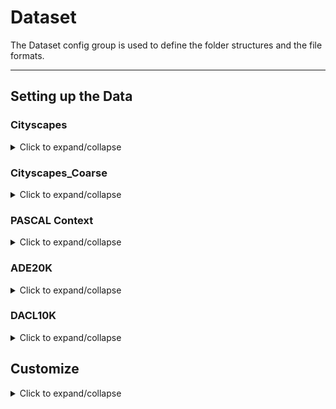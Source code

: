 # Dataset

The Dataset config group is used to define the folder structures and the file formats.

---
## Setting up the Data

### Cityscapes

<details><summary>Click to expand/collapse</summary>
<p>

Download the Cityscapes dataset from [here](https://www.cityscapes-dataset.com/downloads/).
You have to create an account and afterward download: *leftImg8bit_trainvaltest.zip* (11GB)  and 
*gtFine_trainvaltest.zip* (241MB).
Unzip them and put them into a folder, the structure of the folder should now look like this:

````
cityscapes
    ├── leftImg8bit_trainvaltest
    │   └── leftImg8bit
    │       ├── train
    │       │   ├── aachen
    │       │   └── ...  
    │       └── val
    │           ├── frankfurt
    │           └── ...  
    └── gtFine_trainvaltest
        └── gtFine
            ├── test
            │   └── ...
            ├── train
            │   └── ...        
            └── val
                └── ...

````

The cityscapes dataset contains 34 classes by default but only 19 of them are used in practices.
To avoid doing this conversion at each training step, it is done in a preprocessing step.
To do this preprocessing run the following code with adjusting the data_path to the location which
contains the *leftImg8bit_trainvaltest* and *gtFine_trainvaltest* folders.
This will create a new mask for each data sample with the converted class labeling which will be
merged into the folder/data structure of the cityscapes dataset.

````
python src/data_processing/process_cityscapes.py --data_path="/home/.../Datasets/cityscapes"
````

After downloading and setting up the data, the last step is to adjust the path in the configuration.
Open the file of the environment you are using (by default *config/environment/local.yaml*) and
adopt the cityscapes path to the location of the folder where your *gtFine_trainvaltest* and 
*leftImg8bit_trainvaltest* are.
For this example this would look like this:

````yaml
config/environment/local.yaml
  ─────────────────────────────
...
paths:
  cityscapes: /home/.../Datasets/cityscapes
````

</p>
</details>

### Cityscapes_Coarse

<details><summary>Click to expand/collapse</summary>
<p>

The cityscapes dataset provides 20k additional coarse labeled images.
This is an extension to cityscapes rather than a separate dataset, so [cityscapes](#cityscapes)
should be set up first.
Download the cityscapes_coarse dataset
from [here](https://www.cityscapes-dataset.com/downloads/) (*leftImg8bit_trainextra.zip (44GB)*
and *gtCoarse.zip (1.3GB)*) and unzip them into the same folder as your cityscapes data.
You then should end up with this:

````
cityscapes
    ├── leftImg8bit_trainvaltest
    │   └── leftImg8bit
    │       └── ...
    ├── gtFine_trainvaltest
    │   └── gtFine
    │       └── ...
    ├── leftImg8bit_trainextra
    │   └── leftImg8bit
    │       └── ...
    └── gtCoarse
        └── gtCoarse
            └── ...
````

Afterward process the cityscapes_coarse dataset in the same way as it was done for cityscapes by:

````shell
python src/data_processing/process_cityscapes_coarse.py --data_path="home/.../Datasets/cityscapes"
````

</p>
</details>

### PASCAL Context

<details><summary>Click to expand/collapse</summary>
<p>

Click [here](https://cs.stanford.edu/~roozbeh/pascal-context/trainval.tar.gz) for directly
downloading the labels or do it manually by downloading the file *trainval.tar.gz (30.7 MB file)*
from [PASCAL-Context](https://cs.stanford.edu/~roozbeh/pascal-context/#download).
Click [here](http://host.robots.ox.ac.uk/pascal/VOC/voc2010/VOCtrainval_03-May-2010.tar) for
directly downloading the images or do it manually by downloading the file 
*training/validation data (1.3GB tar file)*
from [PASCAL VOC](http://host.robots.ox.ac.uk/pascal/VOC/voc2010/index.html#devkit).
Unzip both files and put them into a folder.
The structure of you folders should look like this:

````
Datasets
    ├── VOCtrainval_03-May-2010/VOCdevkit/VOC2010
    │   ├── Annotations
    │   ├── ImageSets
    │   └── ...
    └── trainval
        └──trainval
            ├── *.mat
            └── ...
````

Since the VOC2010 dataset contains a lot of unnecessary stuff (unnecessary for this repo), only the
required data is extracted and merged with the transformed label data from *trainval/*.
Run the following script which creates a new folder structure with only the relevant and transformed
data.

````shell
python datasets/VOC2010_Context/process_VOC2010_Context.py home/.../Datasets/
````

Afterwards a new dataset is created and the data from *trainval* and *VOCtrainval_03-May-2010*  is
not further needed.
The new dataset looks like this:

````
Datasets
    └── VOC2010_Context
        ├── Annotations
        │   ├── train
        │   └── val
        └── Images
            ├── train
            └── val
````

After downloading and setting up the data, the last step is to adjust the path in the configuration.
Open the file of the environment you are using (by default *config/environment/local.yaml*) and
adopt the VOC2010_Context path to the location of the folder where your *Images* and *Annotations*
are.
For this example this would look like this:

````yaml
config/environment/local.yaml
  ─────────────────────────────
...
paths:
  VOC2010_Context: /home/.../Datasets/VOC2010_Context
````

</p>
</details>

### ADE20K

<details><summary>Click to expand/collapse</summary>
<p>

Click [here](http://data.csail.mit.edu/places/ADEchallenge/ADEChallengeData2016.zip) for directly downloading the dataset or do it manually from [here](http://sceneparsing.csail.mit.edu/)
Unzip the folder and you then should end up with this:

````
ADEChallengeData2016
    ├── annotations
    │   ├── training
    │   └── validation
    └── images
        ├── training
        └── validation
````

Afterward process the ade20k dataset in the following way:

````shell
python src/data_processing/process_ade20k.py --data_path="home/.../Datasets/ADEChallengeData2016"
````
After downloading and setting up the data, the last step is to adjust the path in the configuration.
Open the file of the environment you are using (by default *config/environment/local.yaml*) and
adopt the ADE20K path to the location of the folder where your *images* and *annotations* are.
For this example this would look like this:

````yaml
config/environment/local.yaml
  ─────────────────────────────
...
paths:
  ADE20K: home/.../Datasets/ADEChallengeData2016
````

</p>
</details>

### DACL10K

<details><summary>Click to expand/collapse</summary>
<p>

Download the data from [here](https://eval.ai/web/challenges/challenge-page/2130/overview).
Afterward run the following script. 
The script converts the masks from json (given as polygons) into individual binary image for each class with {image_name}_{class_index}.png.
Additionally, the images and masks are resized to the size 512x512.

````shell
python src/data_processing/process_dacl.py --root="/home/.../dacl10k_v2_devphase" --output="/home/.../dacl10k_dataset_512"
````

The last step is to adopt the path parameter.
Open the file of the environment you are using (by default *config/environment/local.yaml*) and
adopt the dacl10k path to the location of the folder where your *images* and *annotations* are.
For this example this would look like this:

````yaml
config/environment/local.yaml
  ─────────────────────────────
...
paths:
  dacl10k: home/.../dacl10k_dataset_512
````

</p>
</details>

## Customize

<details><summary>Click to expand/collapse</summary>
<p>

To define your own dataset create a yaml file named after your dataset, copy and fill out the content of _template_.yaml.
It is basically about giving information about the dataset structure (folder and file format).

````yaml
### Template for defining a Dataset
### '???': is required
### 'optional': can be deleted if not required or keep default
### otherwise: change to your needs
name: MyDataset             # (Unique) Name of the Dataset is needed for appropriate logging
num_classes: ???            # Number of classes inside the dataset (ignore index is not a class!).
segmentation_type: semantic # Which type of segmentation task to be solved (one of: semantic | multilabel | instance).
class_labels:               # Class names, is needed because it makes some things (logging, ...) easier and more comfortable.
  - class_name_1
  - class_name_2
  - ...
ignore_index:               # (optional) Ignore index of the dataset if used (otherwise keep 255).
class_weights:              # (optional) Weighting of classes int the loss function. Required when a such lossfunction is used.
root: ???                   # Root to the Dataset. Can be hard coded or defined in the environment.yaml (e.g. ${paths.MyDataset}).
img_folder: ???             # Folder which contains the training images (Can also be a folder structure).
label_folder: ???           # Folder which contains the training labels (Can also be a folder structure).
img_folder_val: ???         # Folder which contains the validation images (Can be Null when doing Cross Validation).
label_folder_val: ???       # Folder which contains the validation labels (Can be Null when doing Cross Validation).
img_folder_test:            # (optional) Folder which contains the test images (If Null validation data is used for testing).
label_folder_test:          # (optional) Folder which contains the test labels (If Null validation data is used for testing).
dtype: ".png"               # Data Type of the image files, the '.' is always required (.png | .jpg | .tif | .tiff).
dtype_mask: ".png"          # Data Type of the label files, the '.' is always required (.png | .tif | .tiff).
img_prefix: ""              # (optional) Prefix of the image files to distinguish from other files in the folder.
img_postfix: ""             # (optional) Postfix of the image files to distinguish from other files in the folder.
label_prefix: ""            # (optional) Prefix of the label files to distinguish from other files in the folder.
label_postfix: ""           # (optional) Postfix of the label files to distinguish from other files in the folder.
````

</p>
</details>